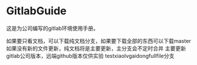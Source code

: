 # GitlabGuide
这是为公司编写的gitlab环境使用手册。

如果要只看文档，可以下载纯文档分支，如果要下载全部的东西可以下载master
如果没有新的文件更新，纯文档将是主要更新，主分支会不定时合并
主要更新gitlab公司版本，远端github版本仅供实验
testxiaolvgaidongfullfile分支